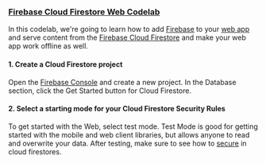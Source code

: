 ### [Firebase Cloud Firestore Web Codelab](https://pwafire.org/developer/codelabs/firestore-for-web)
In this codelab, we're going to learn how to add [Firebase](https://firebase.google.com/docs/) to your [web app](https://pwafire.org/developer/codelabs/pwafire/) and serve content from the [Firebase Cloud Firestore](https://firebase.google.com/docs/firestore/) and make your web app work offline as well.


#### 1. Create a Cloud Firestore project
Open the [Firebase Console](https://console.firebase.google.com/) and create a new project. In the Database section, click the Get Started button for Cloud Firestore.

#### 2. Select a starting mode for your Cloud Firestore Security Rules
To get started with the Web, select test mode. Test Mode is good for getting started with the mobile and web client libraries, but allows anyone to read and overwrite your data. After testing, make sure to see how to [secure](https://firebase.google.com/docs/firestore/quickstart?authuser=0#secure_your_data) in cloud firestores.
